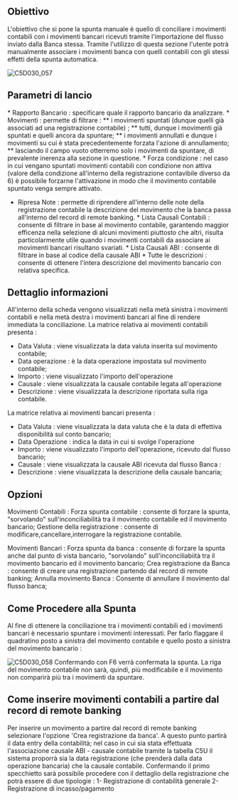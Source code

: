 ## Obiettivo
L'obiettivo che si pone la spunta manuale è quello di conciliare i movimenti contabili con i movimenti bancari ricevuti tramite l'importazione del flusso inviato dalla Banca stessa.
Tramite l'utilizzo di questa sezione l'utente potrà manualmente associare i movimenti banca con quelli contabili con gli stessi effetti della spunta automatica.

![C5D030_057](https://doc.smeup.com/immagini/MBDOC_SCH-C5D030_RIM/C5D030_057.png)
## Parametri di lancio
 \* Rapporto Bancario :  specificare quale il rapporto bancario da analizzare.
 \* Movimenti :  permette di filtrare : 
 \*\* i movimenti spuntati (dunque quelli già associati ad una registrazione contabile) ;
 \*\* tutti, dunque i movimenti già spuntati e quelli ancora da spuntare;
 \*\* i movimenti annullati e dunque i movimenti su cui è stata precedentemente forzata l'azione di annullamento;
 \*\* lasciando il campo vuoto otterremo solo i movimenti da spuntare, di prevalente inerenza alla sezione in questione.
 \* Forza condizione :  nel caso in cui vengano spuntati movimenti contabili con condizione non attiva (valore della condizione all'interno della registrazione contavìbile diverso da 6) è possibile forzarne l'attivazione in modo che il movimento contabile spuntato venga sempre attivato.
-  Ripresa Note :  permette di riprendere all'interno delle note della registrazione contabile la descrizione del movimento che la banca passa all'interno del record di remote banking.
 \* Lista Causali Contabili :  consente di filtrare in base al movimento contabile, garantendo maggior efficenza nella selezione di alcuni movimenti piuttosto che altri, risulta particolarmente utile quando i movimenti contabili da associare ai movimenti bancari risultano svariati.
 \* Lista Causali ABI :  consente di filtrare in base al codice della causale ABI
 \* Tutte le descrizioni :  consente di ottenere l'intera descrizione del movimento bancario con relativa specifica.

## Dettaglio informazioni
All'interno della scheda vengono visualizzati nella metà sinistra i movimenti contabili e nella metà destra i movimenti bancari al fine di rendere immediata la conciliazione.
La matrice relativa ai movimenti contabili presenta : 
-  Data Valuta :  viene visualizzata la data valuta inserita sul movimento contabile;
-  Data operazione :  è la data operazione impostata sul movimento contabile;
-  Importo :  viene visualizzato l'importo dell'operazione
-  Causale :  viene visualizzata la causale contabile legata all'operazione
-  Descrizione :  viene visualizzata la descrizione riportata sulla riga contabile.

La matrice relativa ai movimenti bancari presenta : 
-  Data Valuta :  viene visualizzata la data valuta che è la data di effettiva disponibilità sul conto bancario;
-  Data Operazione : indica la data in cui si svolge l'operazione
-  Importo : viene visualizzato l'importo dell'operazione, ricevuto dal flusso bancario;
-  Causale :  viene visualizzata la causale ABI ricevuta dal flusso Banca : 
-  Descrizione : viene visualizzata la descrizione della causale bancaria;

## Opzioni
Movimenti Contabili : 
Forza spunta contabile :  consente di forzare la spunta, "sorvolando" sull'inconciliabilità tra il movimento contabile ed il movimento bancario;
Gestione della registrazione :  consente di modificare,cancellare,interrogare la registrazione contabile.

Movimenti Bancari : 
Forza spunta da banca :  consente di forzare la spunta anche dal punto di vista bancario, "sorvolando" sull'inconciliabiità tra il movimento bancario ed il movimento bancario;
Crea registrazione da Banca :  consente di creare una registrazione partendo dal record di remote banking;
Annulla movimento Banca :  Consente di annullare il movimento dal flusso banca;

## Come Procedere alla Spunta

Al fine di ottenere la conciliazione tra i movimenti contabili ed i movimenti bancari è necessario spuntare i movimenti interessati. Per farlo flaggare il quadratino posto a sinistra del movimento contabile e quello posto a sinistra del movimento bancario : 

![C5D030_058](https://doc.smeup.com/immagini/MBDOC_SCH-C5D030_RIM/C5D030_058.png)
Confermando con F6 verrà confermata la spunta. La riga del movimento contabile non sarà, quindi, più modificabile e il movimento non comparirà più tra i movimenti da spuntare.

## Come inserire movimenti contabili a partire dal record di remote banking

Per inserire un movimento a partire dal record di remote banking selezionare l'opzione 'Crea registrazione da banca'. A questo punto partirà il data entry della contabilità; nel caso in cui sia stata effettuata l'associazione causale ABI - causale contabile tramite la tabella C5U il sistema proporrà sia la data registrazione (che prenderà dalla data operazione bancaria) che la causale contabile.
Confermando il primo specchietto sarà possibile procedere con il dettaglio della registrazione che potrà essere di due tipologie : 
1- Registrazione di contabilità generale
2- Registrazione di incasso/pagamento
